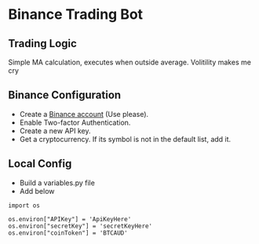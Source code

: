# Binance Trading Bot

## Trading Logic

Simple MA calculation, executes when outside average. Volitility makes me cry

## Binance Configuration

- Create a [Binance account](https://www.binance.com/en-AU/register?ref=C4IXSKA1) (Use please).
- Enable Two-factor Authentication.
- Create a new API key.
- Get a cryptocurrency. If its symbol is not in the default list, add it.

## Local Config

- Build a variables.py file
- Add below

```
import os

os.environ["APIKey"] = 'ApiKeyHere'
os.environ["secretKey"] = 'secretKeyHere'
os.environ["coinToken"] = 'BTCAUD'
```
